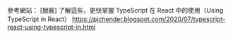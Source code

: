 參考網站：
[掘竅] 了解這些，更快掌握 TypeScript 在 React 中的使用（Using TypeScript in React）
https://pjchender.blogspot.com/2020/07/typescript-react-using-typescript-in.html
